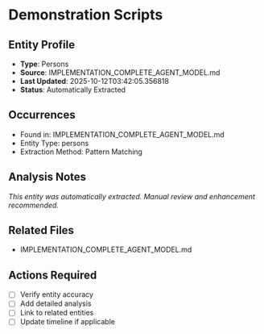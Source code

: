 # Demonstration Scripts

## Entity Profile
- **Type**: Persons
- **Source**: IMPLEMENTATION_COMPLETE_AGENT_MODEL.md
- **Last Updated**: 2025-10-12T03:42:05.356818
- **Status**: Automatically Extracted

## Occurrences
- Found in: IMPLEMENTATION_COMPLETE_AGENT_MODEL.md
- Entity Type: persons
- Extraction Method: Pattern Matching

## Analysis Notes
*This entity was automatically extracted. Manual review and enhancement recommended.*

## Related Files
- IMPLEMENTATION_COMPLETE_AGENT_MODEL.md

## Actions Required
- [ ] Verify entity accuracy
- [ ] Add detailed analysis
- [ ] Link to related entities
- [ ] Update timeline if applicable
